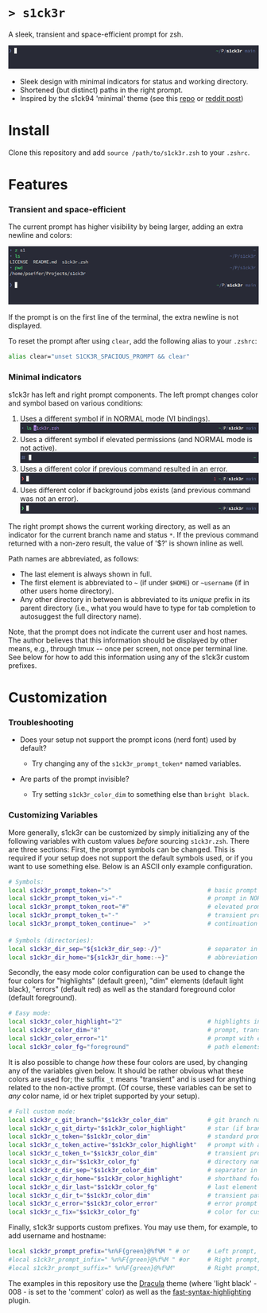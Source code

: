 # `> s1ck3r`

A sleek, transient and space-efficient prompt for zsh.

![main prompt](https://github.com/pseifer/s1ck3r/blob/main/images/s1ck3r-main.png?raw=true)

- Sleek design with minimal indicators for status and working directory.
- Shortened (but distinct) paths in the right prompt.
- Inspired by the s1ck94 'minimal' theme (see this [repo](https://github.com/zimfw/s1ck94) or [reddit post](https://www.reddit.com/r/commandline/comments/2ycc5c/zsh_minimal_theme/))

# Install

Clone this repository and add `source /path/to/s1ck3r.zsh` to your `.zshrc`.

# Features

### Transient and space-efficient

The current prompt has higher visibility by being larger, adding an extra newline and colors:

![transient prompt](https://github.com/pseifer/s1ck3r/blob/main/images/s1ck3r-large.png?raw=true)

If the prompt is on the first line of the terminal, the extra newline is not displayed.

To reset the prompt after using `clear`, add the following alias to your `.zshrc`:
```sh
alias clear="unset S1CK3R_SPACIOUS_PROMPT && clear"
```

### Minimal indicators

s1ck3r has left and right prompt components.
The left prompt changes color and symbol based on various conditions:

1. Uses a different symbol if in NORMAL mode (VI bindings).
![vi normal mode prompt](https://github.com/pseifer/s1ck3r/blob/main/images/s1ck3r-vi.png?raw=true)
2. Uses a different symbol if elevated permissions (and NORMAL mode is not active).
![root prompt](https://github.com/pseifer/s1ck3r/blob/main/images/s1ck3r-root.png?raw=true)
3. Uses a different color if previous command resulted in an error.
![error prompt](https://github.com/pseifer/s1ck3r/blob/main/images/s1ck3r-err.png?raw=true)
4. Uses different color if background jobs exists (and previous command was not an error).
![background jobs prompt](https://github.com/pseifer/s1ck3r/blob/main/images/s1ck3r-jobs.png?raw=true)

The right prompt shows the current working directory, as well as an indicator for the current branch name and status `*`.
If the previous command returned with a non-zero result, the value of '$?' is shown inline as well.

Path names are abbreviated, as follows:
- The last element is always shown in full.
- The first element is abbreviated to `~` (if under `$HOME`) or `~username` (if in other users home directory).
- Any other directory in between is abbreviated to its *unique* prefix in its parent directory (i.e., what you would have to type for tab completion to autosuggest the full directory name).

Note, that the prompt does not indicate the current user and host names.
The author believes that this information should be displayed by other means, e.g., through tmux -- once per screen, not once per terminal line.
See below for how to add this information using any of the s1ck3r custom prefixes.

# Customization

### Troubleshooting

- Does your setup not support the prompt icons (nerd font) used by default?
    - Try changing any of the `s1ck3r_prompt_token*` named variables.

- Are parts of the prompt invisible?
    - Try setting `s1ck3r_color_dim` to something else than `bright black`.

### Customizing Variables

More generally, s1ck3r can be customized by simply initializing any of the following variables with custom values *before* sourcing `s1ck3r.zsh`.
There are three sections: First, the prompt symbols can be changed.
This is required if your setup does not support the default symbols used, or if you want to use something else.
Below is an ASCII only example configuration.

```sh
# Symbols:
local s1ck3r_prompt_token=">"                           # basic prompt
local s1ck3r_prompt_token_vi="-"                        # prompt in NORMAL mode
local s1ck3r_prompt_token_root="#"                      # elevated prompt (root)
local s1ck3r_prompt_token_t="-"                         # transient prompt
local s1ck3r_prompt_token_continue="  >"                # continuation (i.e., multiline)

# Symbols (directories):
local s1ck3r_dir_sep="${s1ck3r_dir_sep:-/}"             # separator in path
local s1ck3r_dir_home="${s1ck3r_dir_home:-~}"           # abbreviation for home
```

Secondly, the easy mode color configuration can be used to change the four colors for "highlights" (default green), "dim" elements (default light black), "errors" (default red) as well as the standard foreground color (default foreground).

```sh
# Easy mode:
local s1ck3r_color_highlight="2"                        # highlights in path, prompt with jobs
local s1ck3r_color_dim="8"                              # prompt, transient, branch, separators
local s1ck3r_color_error="1"                            # prompt with errors, return value
local s1ck3r_color_fg="foreground"                      # path elements in right prompt
```

It is also possible to change *how* these four colors are used, by changing any of the variables given below.
It should be rather obvious what these colors are used for; the suffix `_t` means "transient" and is used for anything related to the non-active prompt.
(Of course, these variables can be set to *any* color name, id or hex triplet supported by your setup).

```sh
# Full custom mode:
local s1ck3r_c_git_branch="$s1ck3r_color_dim"           # git branch name
local s1ck3r_c_git_dirty="$s1ck3r_color_highlight"      # star (if branch is dirty)
local s1ck3r_c_token="$s1ck3r_color_dim"                # standard prompt
local s1ck3r_c_token_active="$s1ck3r_color_highlight"   # prompt with active jobs
local s1ck3r_c_token_t="$s1ck3r_color_dim"              # transient prompt
local s1ck3r_c_dir="$s1ck3r_color_fg"                   # directory names in path
local s1ck3r_c_dir_sep="$s1ck3r_color_dim"              # separator in path
local s1ck3r_c_dir_home="$s1ck3r_color_highlight"       # shorthand for home (~)
local s1ck3r_c_dir_last="$s1ck3r_color_fg"              # last element of path
local s1ck3r_c_dir_t="$s1ck3r_color_dim"                # transient path
local s1ck3r_c_error="$s1ck3r_color_error"              # error prompt and return value
local s1ck3r_c_fix="$s1ck3r_color_fg"                   # color for custom pre/in/suffix
```

Finally, s1ck3r supports custom prefixes. You may use them, for example, to add username and hostname:

```sh
local s1ck3r_prompt_prefix="%n%F{green}@%f%M " # or     # Left prompt, left of >
#local s1ck3r_prompt_infix=" %n%F{green}@%f%M " #or     # Right prompt, left of path
#local s1ck3r_prompt_suffix=" %n%F{green}@%f%M"         # Right prompt, right of path
```

The examples in this repository use the [Dracula](https://draculatheme.com/) theme (where 'light black' - 008 - is set to the 'comment' color) as well as the [fast-syntax-highlighting](https://github.com/zdharma-continuum/fast-syntax-highlighting) plugin.

